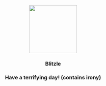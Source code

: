 <p align="center">
    <img src="https://raw.githubusercontent.com/PokeAPI/sprites/master/sprites/pokemon/522.png" width="150" height="150">
</p>
<h3 align="center"> <b>Blitzle</b></h3>
<h3 align="center">Have a terrifying day! (contains irony)</h3>

